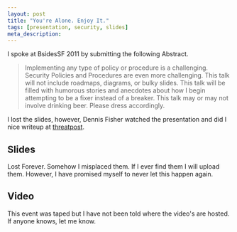 ```yaml
---
layout: post
title: "You're Alone. Enjoy It."
tags: [presentation, security, slides]
meta_description: 
---
```


I spoke at BsidesSF 2011 by submitting the following Abstract.

> Implementing any type of policy or procedure is a challenging. Security Policies and Procedures are even more challenging. This talk will not include roadmaps, diagrams, or bulky slides. This talk will be filled with humorous stories and anecdotes about how I begin attempting to be a fixer instead of a breaker. This talk may or may not involve drinking beer. Please dress accordingly.

I lost the slides, however, Dennis Fisher watched the presentation and did I nice writeup at [threatpost][1].

## Slides
Lost Forever. Somehow I misplaced them. If I ever find them I will upload them. However, I have promised myself to never let this happen again.

## Video
This event was taped but I have not been told where the video's are hosted. If anyone knows, let me know.


[1]: https://threatpost.com/en_us/blogs/its-time-move-away-build-or-break-mentality-021511